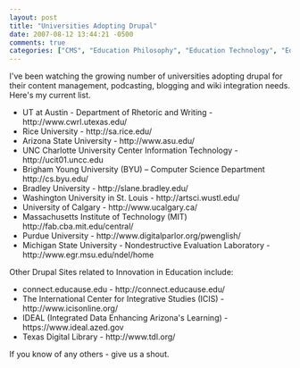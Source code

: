 ```yaml
---
layout: post
title: "Universities Adopting Drupal"
date: 2007-08-12 13:44:21 -0500
comments: true
categories: ["CMS", "Education Philosophy", "Education Technology", "Education", "Open Source", "course management systems"]
---
```

<p>I've been watching the growing number of universities adopting drupal for their content management, podcasting, blogging and wiki integration needs. Here's my current list.</p>
<ul>
<li>UT at Austin  - Department of Rhetoric and Writing - http://www.cwrl.utexas.edu/</li>
<li>Rice University  - http://sa.rice.edu/</li>
<li>Arizona State University -  http://www.asu.edu/</li>
<li>UNC Charlotte  University Center Information Technology - http://ucit01.uncc.edu</li>
<li>Brigham Young University (BYU) – Computer Science Department http://cs.byu.edu/</li>
<li>Bradley University -  http://slane.bradley.edu/</li>
<li>Washington University in St. Louis -  http://artsci.wustl.edu/</li>
<li>University of Calgary - http://www.ucalgary.ca/</li>
<li>Massachusetts Institute of Technology (MIT) http://fab.cba.mit.edu/central/</li>
<li>Purdue University - http://www.digitalparlor.org/pwenglish/</li>
<li>Michigan State University - Nondestructive Evaluation Laboratory - http://www.egr.msu.edu/ndel/home</li>
</ul>
<p>Other Drupal Sites related to Innovation in Education include:</p>
<ul>
<li>connect.educause.edu - http://connect.educause.edu/</li>
<li>The International Center for Integrative Studies (ICIS) - http://www.icisonline.org/</li>
<li>IDEAL (Integrated Data Enhancing Arizona's Learning) - https://www.ideal.azed.gov</li>
<li>Texas Digital Library -  http://www.tdl.org/</li>
</ul>

<p>If you know of any others - give us a shout.</p>  
